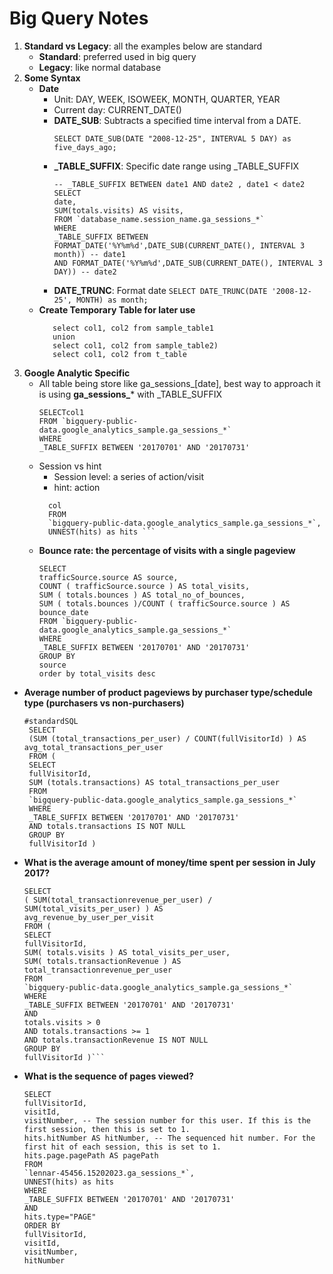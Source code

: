 # Big Query Notes 
1. **Standard vs Legacy**: all the examples below are standard 
   - **Standard**: preferred used in big query 
   - **Legacy**: like normal database
2. **Some Syntax** 
   - **Date** 
      - Unit: DAY, WEEK, ISOWEEK, MONTH, QUARTER, YEAR 
      - Current day: CURRENT_DATE() 
      - **DATE_SUB**: Subtracts a specified time interval from a DATE.
        ```
        SELECT DATE_SUB(DATE "2008-12-25", INTERVAL 5 DAY) as five_days_ago;
        ```
      - **_TABLE_SUFFIX**: Specific date range using _TABLE_SUFFIX
        ```
        -- _TABLE_SUFFIX BETWEEN date1 AND date2 , date1 < date2 
        SELECT
        date,
        SUM(totals.visits) AS visits,
        FROM `database_name.session_name.ga_sessions_*`
        WHERE
        _TABLE_SUFFIX BETWEEN FORMAT_DATE('%Y%m%d',DATE_SUB(CURRENT_DATE(), INTERVAL 3 month)) -- date1
        AND FORMAT_DATE('%Y%m%d',DATE_SUB(CURRENT_DATE(), INTERVAL 3 DAY)) -- date2 
        ```
      - **DATE_TRUNC**: Format date 
      ```SELECT DATE_TRUNC(DATE '2008-12-25', MONTH) as month;```
   - **Create Temporary Table for later use** 
     ```With t_table as (
        select col1, col2 from sample_table1
        union 
        select col1, col2 from sample_table2) 
        select col1, col2 from t_table 
     ```
 3. **Google Analytic Specific**
    - All table being store like ga_sessions_[date], best way to approach it is using **ga_sessions_*** with _TABLE_SUFFIX
      ```
      SELECTcol1 
      FROM `bigquery-public-data.google_analytics_sample.ga_sessions_*`
      WHERE
      _TABLE_SUFFIX BETWEEN '20170701' AND '20170731'
      ```
    - Session vs hint 
      - Session level: a series of action/visit
      - hint: action 
      ```SELECT
        col
        FROM
        `bigquery-public-data.google_analytics_sample.ga_sessions_*`,
        UNNEST(hits) as hits ```
    - **Bounce rate: the percentage of visits with a single pageview**
      ```
      SELECT
      trafficSource.source AS source,
      COUNT ( trafficSource.source ) AS total_visits,
      SUM ( totals.bounces ) AS total_no_of_bounces, 
      SUM ( totals.bounces )/COUNT ( trafficSource.source ) AS bounce_date
      FROM `bigquery-public-data.google_analytics_sample.ga_sessions_*`
      WHERE
      _TABLE_SUFFIX BETWEEN '20170701' AND '20170731'
      GROUP BY
      source 
      order by total_visits desc
      ```
   - **Average number of product pageviews by purchaser type/schedule type (purchasers vs non-purchasers)**
     ```
     #standardSQL
      SELECT
      (SUM (total_transactions_per_user) / COUNT(fullVisitorId) ) AS avg_total_transactions_per_user
      FROM (
      SELECT
      fullVisitorId,
      SUM (totals.transactions) AS total_transactions_per_user
      FROM
      `bigquery-public-data.google_analytics_sample.ga_sessions_*`
      WHERE
      _TABLE_SUFFIX BETWEEN '20170701' AND '20170731'
      AND totals.transactions IS NOT NULL
      GROUP BY
      fullVisitorId )
     ```
   - **What is the average amount of money/time spent per session in July 2017?**
      ```
      SELECT
      ( SUM(total_transactionrevenue_per_user) / SUM(total_visits_per_user) ) AS
      avg_revenue_by_user_per_visit
      FROM (
      SELECT
      fullVisitorId,
      SUM( totals.visits ) AS total_visits_per_user,
      SUM( totals.transactionRevenue ) AS total_transactionrevenue_per_user
      FROM
      `bigquery-public-data.google_analytics_sample.ga_sessions_*`
      WHERE
      _TABLE_SUFFIX BETWEEN '20170701' AND '20170731'
      AND
      totals.visits > 0
      AND totals.transactions >= 1
      AND totals.transactionRevenue IS NOT NULL
      GROUP BY
      fullVisitorId )```
  - **What is the sequence of pages viewed?**
      ```
      SELECT
      fullVisitorId,
      visitId,
      visitNumber, -- The session number for this user. If this is the first session, then this is set to 1.
      hits.hitNumber AS hitNumber, -- The sequenced hit number. For the first hit of each session, this is set to 1.
      hits.page.pagePath AS pagePath 
      FROM
      `lennar-45456.15202023.ga_sessions_*`,
      UNNEST(hits) as hits
      WHERE
      _TABLE_SUFFIX BETWEEN '20170701' AND '20170731'
      AND
      hits.type="PAGE"
      ORDER BY
      fullVisitorId,
      visitId,
      visitNumber,
      hitNumber
    ```
     
   
